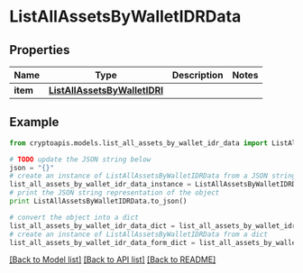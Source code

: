 # ListAllAssetsByWalletIDRData


## Properties
Name | Type | Description | Notes
------------ | ------------- | ------------- | -------------
**item** | [**ListAllAssetsByWalletIDRI**](ListAllAssetsByWalletIDRI.md) |  | 

## Example

```python
from cryptoapis.models.list_all_assets_by_wallet_idr_data import ListAllAssetsByWalletIDRData

# TODO update the JSON string below
json = "{}"
# create an instance of ListAllAssetsByWalletIDRData from a JSON string
list_all_assets_by_wallet_idr_data_instance = ListAllAssetsByWalletIDRData.from_json(json)
# print the JSON string representation of the object
print ListAllAssetsByWalletIDRData.to_json()

# convert the object into a dict
list_all_assets_by_wallet_idr_data_dict = list_all_assets_by_wallet_idr_data_instance.to_dict()
# create an instance of ListAllAssetsByWalletIDRData from a dict
list_all_assets_by_wallet_idr_data_form_dict = list_all_assets_by_wallet_idr_data.from_dict(list_all_assets_by_wallet_idr_data_dict)
```
[[Back to Model list]](../README.md#documentation-for-models) [[Back to API list]](../README.md#documentation-for-api-endpoints) [[Back to README]](../README.md)



